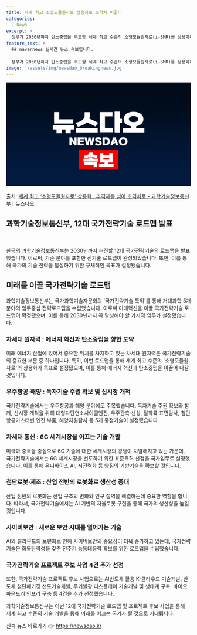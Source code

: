 ```yaml
---
title: 세계 최고 소형모듈원자로 상용화로 초격차 이끌어
categories:
  - News
excerpt: >
  정부가 2030년까지 탄소중립을 주도할 세계 최고 수준의 소형모듈원자로(i-SMR)를 상용화하겠다고 밝혔다.…
feature_text: >
  ## navernews 실시간 뉴스 속보입니다.

  정부가 2030년까지 탄소중립을 주도할 세계 최고 수준의 소형모듈원자로(i-SMR)를 상용화하겠다고 밝혔다.…
image: '/assets/img/newsdao_breakingnews.jpg'
---
```


![뉴스다오 속보](/assets/img/newsdao_breakingnews.jpg)

<p>출처: <a href="https://newsdao.kr/3093" rel="dofollow">세계 최고 ‘소형모듈원자로’ 상용화…추격자를 넘어 초격차로  - 과학기술정보통신부</a> | 뉴스다오</p>

<h2 data-ke-size="size26">과학기술정보통신부, 12대 국가전략기술 로드맵 발표</h2>
<p data-ke-size="size16">&nbsp;</p>
한국의 과학기술정보통신부는 2030년까지 추진할 12대 국가전략기술의 로드맵을 발표했습니다. 이로써, 기존 분야를 포함한 신기술 로드맵이 완성되었습니다. 또한, 이를 통해 국가의 기술 전략을 달성하기 위한 구체적인 목표가 설정됐습니다.</p>

<h2 data-ke-size="size24">미래를 이끌 국가전략기술 로드맵</h2>
<p data-ke-size="size16">과학기술정보통신부는 국가과학기술자문회의 '국가전략기술 특위'를 통해 거대과학 5개 분야의 임무중심 전략로드맵을 수립했습니다. 이로써 미래혁신을 이끌 국가전략기술 로드맵이 확정됐으며, 이를 통해 2030년까지 꼭 달성해야 할 가시적 임무가 설정됐습니다.</p>

<h3 data-ke-size="size22">차세대 원자력 : 에너지 혁신과 탄소중립을 향한 도약</h3>
<p data-ke-size="size16">미래 에너지 산업에 있어서 중요한 위치를 차지하고 있는 차세대 원자력은 국가전략기술의 중요한 부문 중 하나입니다. 특히, 이번 로드맵을 통해 세계 최고 수준의 '소형모듈원자로'의 상용화가 목표로 설정됐으며, 이를 통해 에너지 혁신과 탄소중립을 이끌어 나갈 것입니다.</p>

<h3 data-ke-size="size22">우주항공·해양 : 독자기술 주권 확보 및 신시장 개척</h3>
<p data-ke-size="size16">국가전략기술에서는 우주항공과 해양 분야에도 주목했습니다. 독자기술 주권 확보와 함께, 신시장 개척을 위해 대형다단연소사이클엔진, 우주관측·센싱, 달착륙·표면탐사, 첨단항공가스터빈 엔진·부품, 해양자원탐사 등 5개 중점기술이 설정됐습니다.</p>

<h3 data-ke-size="size22">차세대 통신 : 6G 세계시장을 이끄는 기술 개발</h3>
<p data-ke-size="size16">미국과 중국을 중심으로 6G 기술에 대한 세계시장의 경쟁이 치열해지고 있는 가운데, 국가전략기술에서는 6G 세계시장을 선도하기 위한 표준특허 선점을 국가임무로 설정했습니다. 이를 통해 온디바이스 AI, 저전력화 등 양질의 기반기술을 확보할 것입니다.</p>

<h3 data-ke-size="size22">첨단로봇·제조 : 산업 전반의 로봇화로 생산성 증대</h3>
<p data-ke-size="size16">산업 전반의 로봇화는 산업 구조의 변화와 인구 절벽을 해결하는데 중요한 역할을 합니다. 따라서, 국가전략기술에서는 AI 기반의 자율로봇 구현을 통해 국가의 생산성을 높일 것입니다.</p>

<h3 data-ke-size="size22">사이버보안 : 새로운 보안 시대를 열어가는 기술</h3>
<p data-ke-size="size16">AI와 클라우드의 보편화로 인해 사이버보안의 중요성이 더욱 증가하고 있는데, 국가전략기술은 회복탄력성을 갖춘 전주기 능동대응력 확보를 위한 로드맵을 수립했습니다.</p>

<h3 data-ke-size="size22">국가전략기술 프로젝트 후보 사업 4건 추가 선정</h3>
<p data-ke-size="size16">또한, 국가전략기술 프로젝트 후보 사업으로는 AI반도체 활용 K-클라우드 기술개발, 반도체 첨단패키징 선도기술개발, 무기발광 디스플레이 기술개발 및 생태계 구축, 바이오파운드리 인프라 구축 등 4건을 추가 선정했습니다.</p>

<p data-ke-size="size16"></p>
<p data-ke-size="size16">과학기술정보통신부는 이번 12대 국가전략기술 로드맵 및 프로젝트 후보 사업을 통해 세계 최고 수준의 기술 개발을 통해 미래를 이끄는 국가가 될 것으로 기대됩니다.</p>
<p data-ke-size="size16"></p> 

신속 뉴스 바로가기 👉 <a href="https://newsdao.kr" rel="dofollow">https://newsdao.kr</a>


